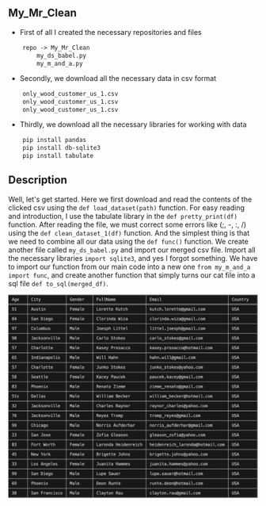 

## My_Mr_Clean

* First of all I created the necessary repositories and files
```
    repo -> My_Mr_Clean
        my_ds_babel.py
        my_m_and_a.py
```
* Secondly, we download all the necessary data in csv format
```
    only_wood_customer_us_1.csv
    only_wood_customer_us_1.csv
    only_wood_customer_us_1.csv
```
* Thirdly, we download all the necessary libraries for working with data
```
    pip install pandas
    pip install db-sqlite3
    pip install tabulate
```
## Description

Well, let's get started. Here we first download and read the contents of the clicked csv using the `def load_dataset(path)` function.
For easy reading and introduction, I use the tabulate library in the `def pretty_print(df)` function.
After reading the file, we must correct some errors like (;, -, :, /) using the `def clean_dataset_1(df)` function.
And the simplest thing is that we need to combine all our data using the `def func()` function.
We create another file called `my_ds_babel.py` and import our merged csv file.
Import all the necessary libraries `import sqlite3`, and yes I forgot something. 
We have to import our function from our main code into a new one `from my_m_and_a import func`, and create another function that simply turns our cat file into a sql file `def to_sql(merged_df)`.

<img src='a.png'>
